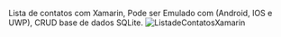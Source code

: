 Lista de contatos com Xamarin, Pode ser Emulado com (Android, IOS e UWP), CRUD base de dados SQLite.
![ListadeContatosXamarin](https://user-images.githubusercontent.com/7670528/83358429-df267100-a349-11ea-86dd-93248f3bb840.jpg)
